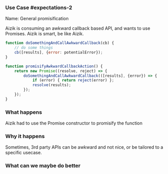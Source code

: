 ### Use Case #expectations-2

Name: General promisification

Aizik is consuming an awkward callback based API, and wants to use Promises. Aizik is smart, be like Aizik.

```js
function doSomethingAndCallAwkwardCallback(cb) {
    // do some things
    cb([results], {error: potentialError});
}

function promisifyAwkwardCallbackAction() {
    return new Promise((resolve, reject) => {
        doSomethingAndCallAwkwardCallback(([results], {error}) => {
            if (error) { return reject(error) };
            resolve(results);
        });
    });
}
```
### What happens
Aizik had to use the Promise constructor to promisify the function

### Why it happens
Sometimes, 3rd party APIs can be awkward and not nice, or be tailored to a specific usecase.

### What can we maybe do better